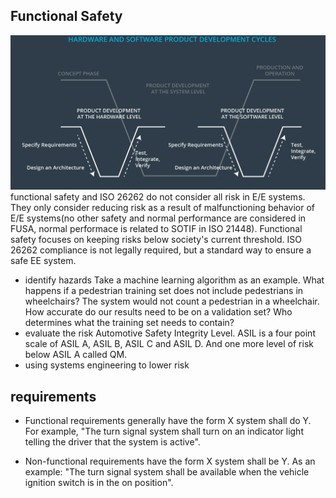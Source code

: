 ## Functional Safety
![](../../docs/img/ISO26262.PNG)
functional safety and ISO 26262 do not consider all risk in E/E systems. They only consider reducing risk as a result of malfunctioning behavior of E/E systems(no other safety and normal performance are considered in FUSA, normal performace is related to SOTIF in  ISO 21448). Functional safety focuses on keeping risks below society's current threshold. ISO 26262 compliance is not legally required, but a standard way to ensure a safe EE system.

- identify hazards
Take a machine learning algorithm as an example. What happens if a pedestrian training set does not include pedestrians in wheelchairs? The system would not count a pedestrian in a wheelchair. How accurate do our results need to be on a validation set? Who determines what the training set needs to contain?
- evaluate the risk
Automotive Safety Integrity Level. ASIL is a four point scale of ASIL A, ASIL B, ASIL C and ASIL D. And one more level of risk below ASIL A called QM.
- using systems engineering to lower risk


## requirements
- Functional requirements generally have the form X system shall do Y. For example, "The turn signal system shall turn on an indicator light telling the driver that the system is active".

- Non-functional requirements have the form X system shall be Y. As an example: "The turn signal system shall be available when the vehicle ignition switch is in the on position".

